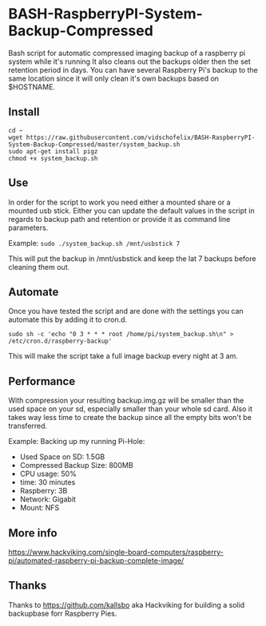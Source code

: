 # BASH-RaspberryPI-System-Backup-Compressed
Bash script for automatic compressed imaging backup of a raspberry pi system while it's running 
It also cleans out the backups older then the set retention period in days.
You can have several Raspberry Pi's backup to the same location since it will only clean 
it's own backups based on $HOSTNAME.

## Install
```
cd ~
wget https://raw.githubusercontent.com/vidschofelix/BASH-RaspberryPI-System-Backup-Compressed/master/system_backup.sh
sudo apt-get install pigz
chmod +x system_backup.sh
```

## Use
In order for the script to work you need either a mounted share or a mounted usb stick.
Either you can update the default values in the script in regards to backup path and retention or
provide it as command line parameters.

Example: ```sudo ./system_backup.sh /mnt/usbstick 7```

This will put the backup in /mnt/usbstick and keep the lat 7 backups before cleaning them out.

## Automate
Once you have tested the script and are done with the settings you can automate this by adding it to 
cron.d. 

```sudo sh -c 'echo "0 3 * * * root /home/pi/system_backup.sh\n" > /etc/cron.d/raspberry-backup'```


This will make the script take a full image backup every night at 3 am.

## Performance
With compression your resulting backup.img.gz will be smaller than the used space on your sd, 
especially smaller than your whole sd card. Also it takes way less time to create the backup since 
all the empty bits won't be transferred. 

Example: Backing up my running Pi-Hole:
 - Used Space on SD: 1.5GB 
 - Compressed Backup Size: 800MB
 - CPU usage: 50%
 - time: 30 minutes
 - Raspberry: 3B  
 - Network: Gigabit
 - Mount: NFS

## More info
https://www.hackviking.com/single-board-computers/raspberry-pi/automated-raspberry-pi-backup-complete-image/

## Thanks
Thanks to https://github.com/kallsbo aka Hackviking for building a solid backupbase forr Raspberry Pies. 
